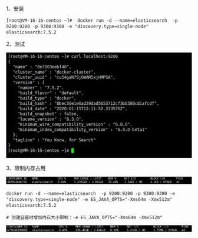 1、安装

```shell
[root@VM-16-16-centos ~]#  docker run -d --name=elasticsearch  -p 9200:9200 -p 9300:9300 -e "discovery.type=single-node" elasticsearch:7.5.2
```

2、测试

![image-20211230141446909](image/image-20211230141446909.png)

3、限制内存占用

![image-20211230141528700](image/image-20211230141528700.png)

```shell
docker run -d --name=elasticsearch  -p 9200:9200 -p 9300:9300 -e "discovery.type=single-node" -e ES_JAVA_OPTS="-Xms64m -Xmx512m" elasticsearch:7.5.2

# 创建容器时增加内存大小限制：-e ES_JAVA_OPTS="-Xms64m -Xmx512m"
```

![image-20211230142058610](image/image-20211230142058610.png)
